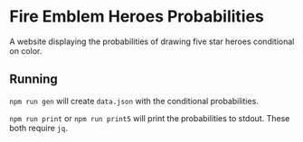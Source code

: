 Fire Emblem Heroes Probabilities
================================

A website displaying the probabilities of drawing five star heroes conditional on color.

Running
-------

`npm run gen` will create `data.json` with the conditional probabilities.

`npm run print` or `npm run print5` will print the probabilities to stdout.
These both require `jq`.
